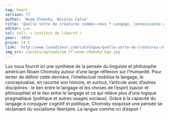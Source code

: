 ```yaml
---
tag: heart
version: 77
author: 'Noam Chomsky, Nicolas Calvé'
title: 'Quelle sorte de créatures sommes-nous ? Langage, connaissance et liberté'
editor: Lux
col: coll. « instinct de liberté »
year: '2016'
price: 14 €
link: 'http://www.luxediteur.com/catalogue/quelle-sorte-de-creatures-sommes-nous/'
img_src: /assets/uploads/am-77-noam-chomsky-bgo.jpg
---
```

Lux nous fournit ici une synthèse de la pensée du linguiste et philosophe américain Noam Chomsky autour d’une large réflexion sur l’Humanité. Pour tenter de définir cette dernière, l’intellectuel mobilise le langage, le conceptualise, en raconte son histoire, et surtout, l’articule avec d’autres disciplines : le lien entre le langage et les choses de l’esprit (savoir et philosophie) et le lien entre le langage et ce qui relève plus d’une logique pragmatique (politique et autres usages sociaux). Grâce à la capacité du langage à conjuguer cognitif et politique, Chomsky esquisse une pensée se réclamant du socialisme libertaire. La langue comme cri d’espoir !
